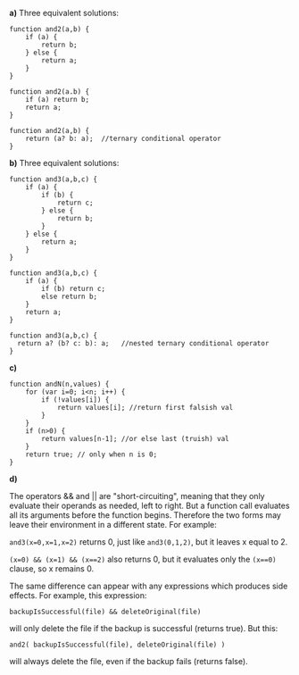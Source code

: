 **a)**
Three equivalent solutions:
```
function and2(a,b) {
	if (a) {
		return b;
	} else {
		return a;
	}
}

function and2(a.b) {
	if (a) return b;
	return a;
}

function and2(a,b) {
	return (a? b: a);  //ternary conditional operator
}
```

**b)**
Three equivalent solutions:
```
function and3(a,b,c) {
	if (a) {
		if (b) {
			return c;
		} else {
			return b;
		}
	} else {
		return a;
	}
}

function and3(a,b,c) {
	if (a) {
		if (b) return c;
		else return b;
	}
	return a;
}

function and3(a,b,c) {
  return a? (b? c: b): a;   //nested ternary conditional operator
}
```



**c)**
```
function andN(n,values) {
  	for (var i=0; i<n; i++) {
    	if (!values[i]) {
			return values[i]; //return first falsish val
		}
  	}
  	if (n>0) {
    	return values[n-1]; //or else last (truish) val
    }
    return true; // only when n is 0;
}
```

**d)**

The operators && and || are "short-circuiting", meaning that they only evaluate their operands as needed, left to right.  But a function call evaluates all its arguments before the function begins.  Therefore the two forms may leave their environment in a different state.
For example:

`and3(x=0,x=1,x=2)` returns 0, just like `and3(0,1,2)`, but it leaves x equal to 2.

`(x=0) && (x=1) && (x==2)` also returns 0, but it evaluates only the `(x==0)` clause, so x remains 0.

The same difference can appear with any expressions which produces side effects.  For example, this expression:

`backupIsSuccessful(file) && deleteOriginal(file)`

will only delete the file if the backup is successful (returns true).  But this:

`and2( backupIsSuccessful(file), deleteOriginal(file) )`

will always delete the file, even if the backup fails (returns false).

